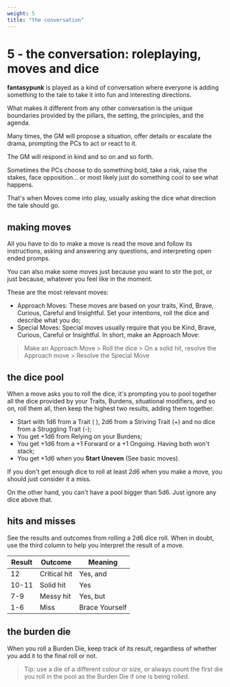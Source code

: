 ```yaml
---
weight: 5
title: "the conversation"
---
```


# 5 - the conversation: roleplaying, moves and dice

**fantasypunk** is played as a kind of conversation where everyone is adding something to the tale to take it into fun and interesting directions.

What makes it different from any other conversation is the unique boundaries provided by the pillars, the setting, the principles, and the agenda.

Many times, the GM will propose a situation, offer details or escalate the drama, prompting the PCs to act or react to it.

The GM will respond in kind and so on and so forth.

Sometimes the PCs choose to do something bold, take a risk, raise the stakes, face opposition... or most likely just do something cool to see what happens.

That's when Moves come into play, usually asking the dice what direction the tale should go.

## making moves

All you have to do to make a move is read the move and follow its instructions, asking and answering any questions, and interpreting open ended promps.

You can also make some moves just because you want to stir the pot, or just because, whatever you feel like in the moment.

These are the most relevant moves:

- Approach Moves: These moves are based on your traits, Kind, Brave, Curious, Careful and Insightful. Set your intentions, roll the dice and describe what you do;
- Special Moves: Special moves usually require that you be Kind, Brave, Curious, Careful or Insightful. In short, make an Approach Move:

> Make an Approach Move > Roll the dice > On a solid hit, resolve the Approach move > Resolve the Special Move

## the dice pool

When a move asks you to roll the dice, it's prompting you to pool together all the dice provided by your Traits, Burdens, situational modifiers, and so on, roll them all, then keep the highest two results, adding them together.

- Start with 1d6 from a Trait ( ), 2d6 from a Striving Trait (+) and no dice from a Struggling Trait (-);
- You get +1d6 from Relying on your Burdens;
- You get +1d6 from a +1 Forward or a +1 Ongoing. Having both won't stack;
- You get +1d6 when you **Start Uneven** (See basic moves).

If you don't get enough dice to roll at least 2d6 when you make a move, you should just consider it a miss.

On the other hand, you can't have a pool bigger than 5d6. Just ignore any dice above that.

## hits and misses

See the results and outcomes from rolling a 2d6 dice roll. When in doubt, use the third column to help you interpret the result of a move. 


Result | Outcome | Meaning
---------|----------|---------
 12    | Critical hit | Yes, and
 10-11 | Solid hit | Yes
 7-9 | Messy hit | Yes, but
 1-6 | Miss | Brace Yourself

## the burden die

When you roll a Burden Die, keep track of its result, regardless of whether you add it to the final roll or not.

> Tip: use a die of a different colour or size, or always count the first die you roll in the pool as the Burden Die if one is being rolled.